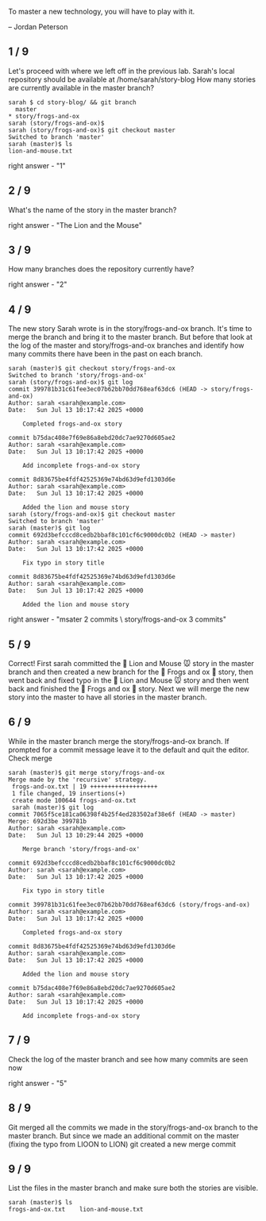 To master a new technology, you will have to play with it.

– Jordan Peterson

## 1 / 9

Let's proceed with where we left off in the previous lab. Sarah's local repository should be available at /home/sarah/story-blog
How many stories are currently available in the master branch?

```
sarah $ cd story-blog/ && git branch
  master
* story/frogs-and-ox
sarah (story/frogs-and-ox)$
sarah (story/frogs-and-ox)$ git checkout master
Switched to branch 'master'
sarah (master)$ ls
lion-and-mouse.txt
```

right answer - "1"

## 2 / 9
What's the name of the story in the master branch?

right answer - "The Lion and the Mouse"

## 3 / 9
How many branches does the repository currently have?

right answer - "2"

## 4 / 9

The new story Sarah wrote is in the story/frogs-and-ox branch. It's time to merge the branch and bring it to the master branch.
But before that look at the log of the master and story/frogs-and-ox branches and identify how many commits there have been in the past on each branch.

```
sarah (master)$ git checkout story/frogs-and-ox
Switched to branch 'story/frogs-and-ox'
sarah (story/frogs-and-ox)$ git log
commit 399781b31c61fee3ec07b62bb70dd768eaf63dc6 (HEAD -> story/frogs-and-ox)
Author: sarah <sarah@example.com>
Date:   Sun Jul 13 10:17:42 2025 +0000

    Completed frogs-and-ox story

commit b75dac408e7f69e86a8ebd20dc7ae9270d605ae2
Author: sarah <sarah@example.com>
Date:   Sun Jul 13 10:17:42 2025 +0000

    Add incomplete frogs-and-ox story

commit 8d83675be4fdf42525369e74bd63d9efd1303d6e
Author: sarah <sarah@example.com>
Date:   Sun Jul 13 10:17:42 2025 +0000

    Added the lion and mouse story
sarah (story/frogs-and-ox)$ git checkout master
Switched to branch 'master'
sarah (master)$ git log
commit 692d3befcccd8cedb2bbaf8c101cf6c9000dc0b2 (HEAD -> master)
Author: sarah <sarah@example.com>
Date:   Sun Jul 13 10:17:42 2025 +0000

    Fix typo in story title

commit 8d83675be4fdf42525369e74bd63d9efd1303d6e
Author: sarah <sarah@example.com>
Date:   Sun Jul 13 10:17:42 2025 +0000

    Added the lion and mouse story
```
	
right answer - "msater 2 commits \ story/frogs-and-ox 3 commits"

## 5 / 9

Correct! First sarah committed the 🦁 Lion and Mouse 🐭 story in the master branch and then created a new branch for the 🐸 Frogs and ox 🐂 story, 
then went back and fixed typo in the 🦁 Lion and Mouse 🐭 story and then went back and finished the 🐸 Frogs and ox 🐂 story.
Next we will merge the new story into the master to have all stories in the master branch.

## 6 / 9

While in the master branch merge the story/frogs-and-ox branch. If prompted for a commit message leave it to the default and quit the editor.
Check merge

```
sarah (master)$ git merge story/frogs-and-ox
Merge made by the 'recursive' strategy.
 frogs-and-ox.txt | 19 +++++++++++++++++++
 1 file changed, 19 insertions(+)
 create mode 100644 frogs-and-ox.txt
 sarah (master)$ git log
commit 7065f5ce181ca06398f4b25f4ed283502af38e6f (HEAD -> master)
Merge: 692d3be 399781b
Author: sarah <sarah@example.com>
Date:   Sun Jul 13 10:29:44 2025 +0000

    Merge branch 'story/frogs-and-ox'

commit 692d3befcccd8cedb2bbaf8c101cf6c9000dc0b2
Author: sarah <sarah@example.com>
Date:   Sun Jul 13 10:17:42 2025 +0000

    Fix typo in story title

commit 399781b31c61fee3ec07b62bb70dd768eaf63dc6 (story/frogs-and-ox)
Author: sarah <sarah@example.com>
Date:   Sun Jul 13 10:17:42 2025 +0000

    Completed frogs-and-ox story

commit 8d83675be4fdf42525369e74bd63d9efd1303d6e
Author: sarah <sarah@example.com>
Date:   Sun Jul 13 10:17:42 2025 +0000

    Added the lion and mouse story

commit b75dac408e7f69e86a8ebd20dc7ae9270d605ae2
Author: sarah <sarah@example.com>
Date:   Sun Jul 13 10:17:42 2025 +0000

    Add incomplete frogs-and-ox story
```

## 	7 / 9
Check the log of the master branch and see how many commits are seen now

right answer - "5"

## 8 / 9

Git merged all the commits we made in the story/frogs-and-ox branch to the master branch. 
But since we made an additional commit on the master (fixing the typo from LIOON to LION) git created a new merge commit

## 9 / 9

List the files in the master branch and make sure both the stories are visible.

```
sarah (master)$ ls
frogs-and-ox.txt    lion-and-mouse.txt
```

